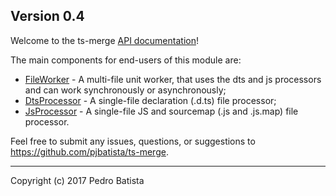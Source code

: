 ## Version 0.4

Welcome to the ts-merge [API documentation](https://pjbatista.github.io/ts-merge/)!

The main components for end-users of this module are:

- [FileWorker](classes/FileWorker.html) -
  A multi-file unit worker, that uses the dts and js processors and can work synchronously or asynchronously;
- [DtsProcessor](classes/DtsProcessor.html) -
  A single-file declaration (.d.ts) file processor;
- [JsProcessor](classes/JsProcessor.html) -
  A single-file JS and sourcemap (.js and .js.map) file processor.

Feel free to submit any issues, questions, or suggestions to https://github.com/pjbatista/ts-merge.

---

Copyright (c) 2017 Pedro Batista
